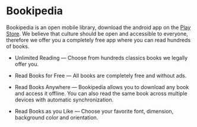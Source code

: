# Bookipedia

Bookipedia is an open mobile library, download the android app on the [Play Store](https://play.google.com/store/apps/details?id=com.gcappslab.bookipedia). We believe that culture should be open and accessible to everyone, therefore we offer you a completely free app where you can read hundreds of books.

- Unlimited Reading — Choose from hundreds classics books we legally offer you.

- Read Books for Free — All books are completely free and without ads. 

- Read Books Anywhere — Bookipedia allows you to download any book and access it offline. You can also read the same book across multiple devices with automatic synchronization. 

- Read Books as you Like — Choose your favorite font, dimension, background color and orientation.
